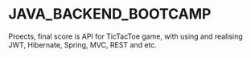 # JAVA_BACKEND_BOOTCAMP
Proects, final score is API for TicTacToe game, with using and realising JWT, Hibernate, Spring, MVC, REST and etc. 
